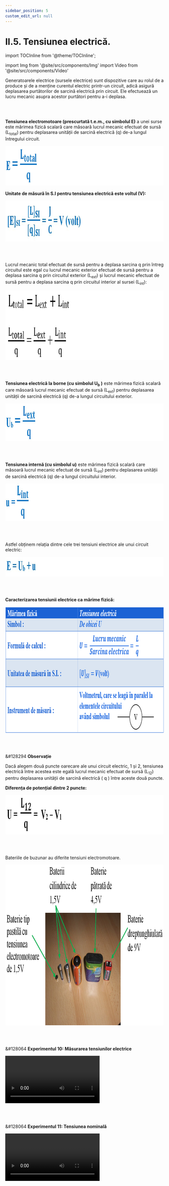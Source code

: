 ```yaml
---
sidebar_position: 5
custom_edit_url: null
---
```


# II.5. Tensiunea electrică.



import TOCInline from '@theme/TOCInline';

<TOCInline toc={toc} />



import Img from '@site/src/components/Img'
import Video from '@site/src/components/Video'





<div class="alert alert--primary" role="alert">

Generatoarele electrice (sursele electrice) sunt dispozitive care au rolul de a produce și de a menține curentul electric printr-un circuit, adică asigură deplasarea purtătorilor de sarcină electrică prin circuit. Ele efectuează un lucru mecanic asupra acestor purtători pentru a-i deplasa.

</div>

<br></br>


<div class="alert alert--primary" role="alert">


**Tensiunea electromotoare (prescurtată t.e.m., cu simbolul E)** a unei surse este mărimea fizică scalară care măsoară lucrul mecanic efectuat de sursă (L<sub>total</sub>) pentru deplasarea unității de sarcină electrică (q) de-a lungul întregului circuit.

<Img className="img-responsive4" src="fizica/clasa8/capitolul2/2_2_2_Poza0bis_FormulaTensiuniiElectromotoare.jpg" width="1000" height="125" lazy={false} />

**Unitate de măsură în S.I pentru tensiunea electrică este voltul (V):**

<Img className="img-responsive4" src="fizica/clasa8/capitolul2/2_2_2_Poza0bis2_UnitateaDeMasuraATensiuniiElectromotoare_vers2.jpg" width="1000" height="129" lazy={false} />


</div>


<br></br>


<div class="alert alert--primary" role="alert">

Lucrul mecanic total efectuat de sursă pentru a deplasa sarcina q prin întreg circuitul este egal cu lucrul mecanic exterior efectuat de sursă pentru a deplasa sarcina q prin circuitul exterior (L<sub>ext</sub>) și lucrul mecanic efectuat de sursă pentru a deplasa sarcina q prin circuitul interior al sursei (L<sub>int</sub>):



<Img className="img-responsive4" src="fizica/clasa8/capitolul2/2_2_2_Poza0bis3_LucruMecanicSursa_vers2.jpg" width="1000" height="221" lazy={false} />

</div>

<br></br>


<div class="alert alert--primary" role="alert">

**Tensiunea electrică la borne (cu simbolul U<sub>b</sub> )** este mărimea fizică scalară care măsoară lucrul mecanic efectuat de sursă (L<sub>ext</sub>) pentru deplasarea unității de sarcină electrică (q) de-a lungul circuitului exterior.

<Img className="img-responsive4" src="fizica/clasa8/capitolul2/2_2_2_Poza0bis4_TenisuneaLaBorne.jpg" width="1000" height="120" lazy={false} />



</div>



<br></br>

<div class="alert alert--primary" role="alert">

**Tensiunea internă (cu simbolul u)** este mărimea fizică scalară care măsoară lucrul mecanic efectuat de sursă (L<sub>int</sub>) pentru deplasarea unității de sarcină electrică (q) de-a lungul circuitului interior.


<Img className="img-responsive4" src="fizica/clasa8/capitolul2/2_2_2_Poza0bis5_TenisuneaInterna.jpg" width="1000" height="119" lazy={false} />



</div>



<br></br>

<div class="alert alert--primary" role="alert">


Astfel obținem relația dintre cele trei tensiuni electrice ale unui circuit electric:

<Img className="img-responsive4" src="fizica/clasa8/capitolul2/2_2_2_Poza0bis5_2_RelatiaDintreCele3TensiuneiElectrice.jpg" width="1000" height="62" />



</div>


<br></br>


<div class="alert alert--primary" role="alert">


**Caracterizarea tensiunii electrice ca mărime fizică:**


<Img className="img-responsive4" src="fizica/clasa8/capitolul2/II-5-electrocinetica-tensiunea-electrica-poza1-caracterizarea-tensiunii-electrice-ca-marime-fizica.png" width="1000" height="400" />


</div>



<br></br>



<div class="alert alert--secondary" role="alert">

&#128294 **Observație**


Dacă alegem două puncte oarecare ale unui circuit electric, 1 și 2, tensiunea electrică între acestea este egală lucrul mecanic efectuat de sursă (L<sub>12</sub>) pentru deplasarea unității de sarcină electrică ( q ) între aceste două puncte.

**Diferența de potențial dintre 2 puncte:**

<Img className="img-responsive4" src="fizica/clasa8/capitolul2/2_2_2_Poza1bis_FormulaDiferentaDePotential.jpg" width="1000" height="125" />




</div>




<br></br>






<div class="alert alert--warning" role="alert">




Bateriile de buzunar au diferite tensiuni electromotoare.


<Img className="img-responsive4" src="fizica/clasa8/capitolul2/2_2_2_Poza2_ExempleBateriiBuzunar.jpg" width="1000" height="509" />






</div>




<br></br>





<div class="alert alert--success" role="alert">

&#128064 **Experimentul 10: Măsurarea tensiunilor electrice**



<Video src="https://www.youtube.com/embed/VfEjn0WeAqg" />



**Materiale necesare:**   
Baterie electrică, bec, fire de legătură, întrerupător, voltmetru.

<br></br>


**Descrierea experimentului:**
- Leagă în serie bateria electrică, becul, firele de legătură și întrerupătorul.
- Leagă în paralel bornele voltmetrului la sursă, cu întrerupătorul deschis.
  > Când legăm în paralel voltmetrul la bornele sursei, cu circuitul deschis, măsurăm tensiunea electromotoare a sursei (E).


<Img className="img-responsive5" src="fizica/clasa8/capitolul2/2_2_2_Poza3_Experiment10_CircuitDeschis_vers2.jpg" width="1000" height="623" />


<br></br>
<br></br>

- Închide întrerupătorul.
- Ce observi ?
  > La închiderea întrerupătorului, când legăm în paralel voltmetrul la bornele sursei, cu circuitul închis, măsurăm tensiunea la bornele circuitului exterior (Ub).

<Img className="img-responsive5" src="fizica/clasa8/capitolul2/2_2_2_Poza4_Experiment10_CircuitInchis_vers2.jpg" width="1000" height="611" />

<br></br>
<br></br>

- Leagă în paralel bornele voltmetrului la bornele becului, cu întrerupătorul închis.
  > Când legăm în paralel voltmetrul la bornele becului, cu circuitul închis, măsurăm tensiunea la bornele becului (U<sub>bec</sub>) .

<Img className="img-responsive5" src="fizica/clasa8/capitolul2/2_2_2_Poza5_Experiment10_CircuitBec_vers2.jpg" width="1000" height="438" />





**Concluzia experimentului:**

Relația care exprimă bilanțul tensiunilor într-un circuit este:

**E = U<sub>b</sub> + u**

Experimental se poate determina numai tensiunea electromotoare a sursei (E) și tensiunea la bornele circuitului exterior (U<sub>b</sub>).

Tensiunea internă (u) se determină din formula tensiunilor:

**u = E - U<sub>b</sub>**





</div>



<br></br>






<div class="alert alert--success" role="alert">

&#128064 **Experimentul 11: Tensiunea nominală**


<Video src="https://www.youtube.com/embed/_4405HL3G00" />



**Materiale necesare:**   
Baterii electrice de 1,5 V, 4,5 V și 9 V, bec de 3,5 V, fire de legătură.

<br></br>

**Descrierea experimentului:**
- Leagă becul la bornele bateriei de 1,5 V.
- Cum luminează becul ?
  > Când legăm un bec cu tensiunea nominală de 3,5 V la o baterie de 1,5 V, becul luminează slab.
- Leagă becul la bornele bateriei de 3 V.
- Cum luminează becul ?
  > Când legăm un bec cu tensiunea nominală de 3,5 V la o baterie de 3 V, becul luminează normal.
- Leagă becul la bornele bateriei de 9 V.
- Cum luminează becul ?
  > Când legăm un bec cu tensiunea nominală de 3,5 V la o baterie de 9 V, becul luminează puternic.


<br></br>



**Concluzia experimentului:**   
Pe orice consumator scrie tensiunea lui nominală, pentru care a fost construit.   
Dacă alimentăm consumatorul la o tensiune mai mică decât cea înscrisă pe el, el va funcționa mai slab. S    
Orice consumator trebuie alimentat la o tensiune egală cu cea nominală, pentru o funcționare normală (optimă).    
Dacă alimentăm consumatorul la o tensiune mai mare decât cea înscrisă pe el, el se poate deteriora. 

</div>








 